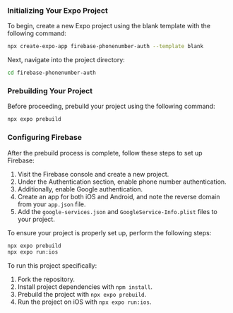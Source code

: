### Initializing Your Expo Project

To begin, create a new Expo project using the blank template with the following command:
```bash
npx create-expo-app firebase-phonenumber-auth --template blank
```
Next, navigate into the project directory:
```bash
cd firebase-phonenumber-auth
```
### Prebuilding Your Project

Before proceeding, prebuild your project using the following command:
```bash
npx expo prebuild
```
### Configuring Firebase

After the prebuild process is complete, follow these steps to set up Firebase:

1. Visit the Firebase console and create a new project.
2. Under the Authentication section, enable phone number authentication.
3. Additionally, enable Google authentication.
4. Create an app for both iOS and Android, and note the reverse domain from your `app.json` file.
5. Add the `google-services.json` and `GoogleService-Info.plist` files to your project.

To ensure your project is properly set up, perform the following steps:
```bash
npx expo prebuild
npx expo run:ios
```
To run this project specifically:
1. Fork the repository.
2. Install project dependencies with `npm install`.
3. Prebuild the project with `npx expo prebuild`.
4. Run the project on iOS with `npx expo run:ios`.